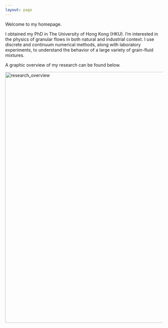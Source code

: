 ```yaml
---
layout: page
---
```


Welcome to my homepage.

I obtained my PhD in The University of Hong Kong (HKU). I’m interested in the physics of granular flows in both natural and industrial context. I use discrete and continuum numerical methods, along with laboratory experiments, to understand the behavior of a large variety of grain-fluid mixtures.

A graphic overview of my research can be found below.

<img src="{{ site.baseurl }}{% link /assets/files/overview.png %}" alt="research_overview" align="center" style="width: 800px;"/>
